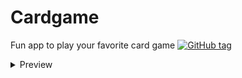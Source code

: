 # Cardgame
Fun app to play your favorite card game
[![GitHub tag](https://img.shields.io/github/tag/JosephBisso/Cardgame.svg)](https://GitHub.com/JosephBisso/Cardgame/tags/)


<details><summary> Preview </summary><p>
  
<img src="https://github.com/JosephBisso/Cardgame/blob/main/preview/StartScreen%2012.04.2021%2003_09_08.png" width="350">

<img src="https://github.com/JosephBisso/Cardgame/blob/main/preview/GamePlayScreen%2012.04.2021%2002_56_02.png" width="700">

<img src="https://github.com/JosephBisso/Cardgame/blob/main/preview/AI2_Won_GamePlayScreen%2015.04.2021%2000_46_26.png" width="700">

</p></details>
